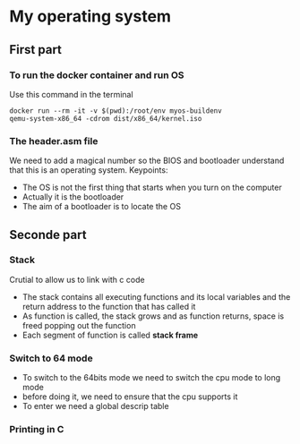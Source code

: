 <!--
 * @Author: error: git config user.name && git config user.email & please set dead value or install git
 * @Date: 2022-07-01 18:31:53
 * @LastEditors: yuzhe zhilinlicn@gmail.com
 * @LastEditTime: 2022-07-02 18:36:50
 * @FilePath: /OS/readme.md
 * @Description: 这是默认设置,请设置`customMade`, 打开koroFileHeader查看配置 进行设置: https://github.com/OBKoro1/koro1FileHeader/wiki/%E9%85%8D%E7%BD%AE
-->
# My operating system

## First part 

### To run the docker container and run OS

Use this command in the terminal
````
docker run --rm -it -v $(pwd):/root/env myos-buildenv
qemu-system-x86_64 -cdrom dist/x86_64/kernel.iso
````

### The header.asm file
We need to add a magical number so the BIOS and bootloader understand that this is an operating system.
Keypoints:
- The OS is not the first thing that starts when you turn on the computer
- Actually it is the bootloader
- The aim of a bootloader is to locate the OS

## Seconde part

### Stack
Crutial to allow us to link with c code
- The stack contains all executing functions and its local variables and the return address to the function that has called it
- As function is called, the stack grows and as function returns, space is freed popping out the function
- Each segment of function is called **stack frame**
  
### Switch to 64 mode
- To switch to the 64bits mode we need to switch the cpu mode to long mode
- before doing it, we need to ensure that the cpu supports it
- To enter we need a global descrip table
### Printing in C
